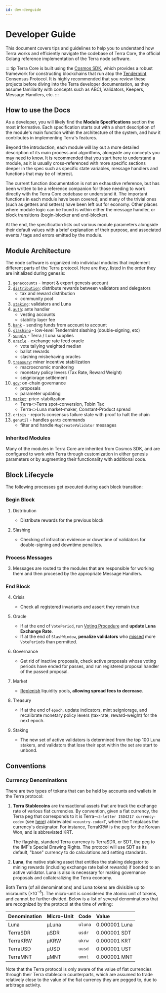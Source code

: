 ```yaml
---
id: dev-devguide
---
```


# Developer Guide

This document covers tips and guidelines to help you to understand how Terra works and efficiently navigate the codebase of Terra Core, the official Golang reference implementation of the Terra node software.

::: tip
Terra Core is built using the [Cosmos SDK](https://cosmos.network/sdk), which provides a robust framework for constructing blockchains that run atop the [Tendermint](https://tendermint.com/) Consensus Protocol. It is highly recommended that you review these projects before diving into the Terra developer documentation, as they assume familiarity with concepts such as ABCI, Validators, Keepers, Message Handlers, etc.
:::

## How to use the Docs

As a developer, you will likely find the **Module Specifications** section the most informative. Each specification starts out with a short description of the module's main function within the architecture of the system, and how it contributes in implementing Terra's features.

Beyond the introduction, each module will lay out a more detailed description of its main process and algorithms, alongside any concepts you may need to know. It is recommended that you start here to understand a module, as it is usually cross-referenced with more specific sections deeper in the spec such as specific state variables, message handlers and functions that may be of interest.

The current function documentation is not an exhaustive reference, but has been written to be a reference companion for those needing to work directly with the Terra Core codebase or understand it. The important functions in each module have been covered, and many of the trivial ones (such as getters and setters) have been left out for economy. Other places where module logic can be found is within either the message handler, or block transitions (begin-blocker and end-blocker).

At the end, the specification lists out various module parameters alongside their default values with a brief explanation of their purpose, and associated events / tags and errors emitted by the module.

## Module Architecture

The node software is organized into individual modules that implement different parts of the Terra protocol. Here are they, listed in the order they are initialized during genesis:

1. `genaccounts` - import & export genesis account
2. [`distribution`](dev-spec-distribution.md): distribute rewards between validators and delegators
   - tax and reward distribution
   - community pool
3. [`staking`](dev-spec-staking.md): validators and Luna
4. [`auth`](dev-spec-auth.md): ante handler
   - vesting accounts
   - stability layer fee
5. [`bank`](dev-spec-bank.md) - sending funds from account to account
6. [`slashing`](dev-spec-slashing.md) - low-level Tendermint slashing (double-signing, etc)
7. [`supply`](dev-spec-supply.md) - Terra / Luna supplies
8. [`oracle`](dev-spec-oracle.md) - exchange rate feed oracle
   - vote tallying weighted median
   - ballot rewards
   - slashing misbehaving oracles
9. [`treasury`](dev-spec-treasury.md): miner incentive stabilization
   - macroecnomic monitoring
   - monetary policy levers (Tax Rate, Reward Weight)
   - seigniorage settlement
10. [`gov`](dev-spec-governance.md): on-chain governance
    - proposals
    - parameter updating
11. [`market`](dev-spec-market.md): price-stabilization
    - Terra<>Terra spot-conversion, Tobin Tax
    - Terra<>Luna market-maker, Constant-Product spread
12. `crisis` - reports consensus failure state with proof to halt the chain
13. `genutil` - handles `gentx` commands
    - filter and handle `MsgCreateValidator` messages

### Inherited Modules

Many of the modules in Terra Core are inherited from Cosmos SDK, and are configured to work with Terra through customization in either genesis parameters or by augmenting their functionality with additional code.

## Block Lifecycle

The following processes get executed during each block transition:

### Begin Block

1. Distribution

   - Distribute rewards for the previous block

2. Slashing
   - Checking of infraction evidence or downtime of validators for double-signing and downtime penalites.

### Process Messages

3. Messages are routed to the modules that are responsible for working them and then procesed by the appropriate Message Handlers.

### End Block

4. Crisis

   - Check all registered invariants and assert they remain true

5. Oracle

   - If at the end of `VotePeriod`, run [Voting Procedure](dev-spec-oracle.md#voting-procedure) and **update Luna Exchange Rate**.
   - If at the end of `SlashWindow`, **penalize validators** who [missed](dev-spec-oracle.md#slashing) more `VotePeriod`s than permitted.

6. Governance

   - Get rid of inactive proposals, check active proposals whose voting periods have ended for passes, and run registered proposal handler of the passed proposal.

7. Market

   - [Replenish](dev-spec-market.md#end-block) liquidity pools, **allowing spread fees to decrease**.

8. Treasury

   - If at the end of `epoch`, update indicators, mint seigniorage, and recalibrate monetary policy levers (tax-rate, reward-weight) for the next epoch.

9. Staking
   - The new set of active validators is determined from the top 100 Luna stakers, and validators that lose their spot within the set are start to unbond.

## Conventions

### Currency Denominations

There are two types of tokens that can be held by accounts and wallets in the Terra protocol:

1. **Terra Stablecoins** are transactional assets that are track the exchange rate of various fiat currencies. By convention, given a fiat currency, the Terra peg that corresponds to it is Terra-`<3-letter ISO4217 currency-code>` (see [here](https://www.xe.com/iso4217.php)) abbreviated `<country-code>T`, where the `T` replaces the currency's designator. For instance, TerraKRW is the peg for the Korean Won, and is abbreviated KRT.

   The flagship, standard Terra currency is TerraSDR, or SDT, the peg to the IMF's Special Drawing Rights. The protocol will use SDT as its default, "base" currency to do calculations and setting standards.

2. **Luna**, the native staking asset that entitles the staking delegator to mining rewards (including exchange rate ballot rewards) if bonded to an active validator. Luna is also is necessary for making governance proposals and collateralizing the Terra economy.

Both Terra (of all denominations) and Luna tokens are divisible up to microunits ($\times 10^{-6}$). The micro-unit is considered the atomic unit of tokens, and cannot be further divided. Below is a list of several denominations that are recognized by the protocol at the time of writing:

| Denomination | Micro-Unit | Code    | Value         |
| :----------- | :--------- | :------ | :------------ |
| Luna         | µLuna      | `uluna` | 0.000001 Luna |
| TerraSDR     | µSDR       | `usdr`  | 0.000001 SDT  |
| TerraKRW     | µKRW       | `ukrw`  | 0.000001 KRT  |
| TerraUSD     | µUSD       | `uusd`  | 0.000001 UST  |
| TerraMNT     | µMNT       | `umnt`  | 0.000001 MNT  |

Note that the Terra protocol is only aware of the value of fiat currencies through their Terra stablecoin counterparts, which are assumed to trade relatively close to the value of the fiat currency they are pegged to, due to arbitrage activity.
